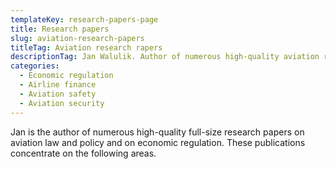 ```yaml
---
templateKey: research-papers-page
title: Research papers
slug: aviation-research-papers
titleTag: Aviation research rapers
descriptionTag: Jan Walulik. Author of numerous high-quality aviation research papers
categories:
  - Economic regulation
  - Airline finance
  - Aviation safety
  - Aviation security
---
```

Jan is the author of numerous high-quality full-size research papers on aviation law and policy and on economic regulation. These publications concentrate on the following areas.

